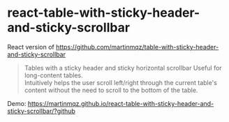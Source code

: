 # react-table-with-sticky-header-and-sticky-scrollbar
React version of https://github.com/martinmqz/table-with-sticky-header-and-sticky-scrollbar
> Tables with a sticky header and sticky horizontal scrollbar
> Useful for long-content tables.<br> 
> Intuitively helps the user scroll left/right through the current table's content without the need to scroll to the bottom of the table.

Demo: https://martinmqz.github.io/react-table-with-sticky-header-and-sticky-scrollbar/?github


